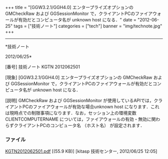 ﻿+++
title = "[GGW3.2.1/GGH4.0] エンタープライズオプションの GMCheckRaw および GGSessionMonitor で，クライアントPCのファイアウォールが有効だとコンピュータ名が unknown host になる．"
date = "2012-06-25"
tags = ["技術ノート"]
categories = ["tech"]
banner = "img/technote.jpg"
+++

-----------------------------------------------------------------------------------------------------------------------------

*技術ノート

2012/06/25*


[番号]
技術ノート KGTN 2012062501

[現象]
[GGW3.2.1/GGH4.0] エンタープライズオプションの GMCheckRaw および
GGSessionMonitor
で，クライアントPCのファイアウォールが有効だとコンピュータ名が unknown
host になる．

[説明]
GMCheckRaw および GGSessionMonitor
が使用しているAPIでは，クライアントPCのファイアウォールが有効な場合unknown
host
になります．これは現時点での制限事項になります．なお，セッション上の環境変数
CLIENTCOMPUTERNAME
については，ファイアウォールの有効・無効に関わらずクライアントPCのコンピュータ名
（ホスト名） が設定されます．


### ファイル

 
 


[KGTN2012062501.pdf](http://techreport.kitasp.net/attachments/download/919/KGTN2012062501.pdf)
 [(55.9 KB)] [kitasp 技術センター, 2012/06/25
12:05]


 


 


